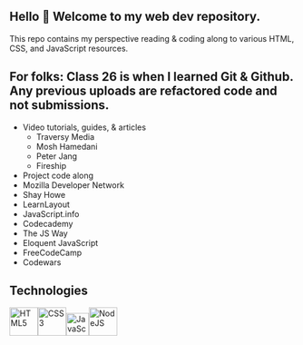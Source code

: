 ## Hello 👋 Welcome to my web dev repository. 
This repo contains my perspective reading & coding along to various HTML, CSS, and JavaScript resources.

## For folks: Class 26 is when I learned Git & Github. Any previous uploads are refactored code and not submissions.
 
* Video tutorials, guides, & articles
    * Traversy Media
    * Mosh Hamedani
    * Peter Jang
    * Fireship
* Project code along
* Mozilla Developer Network
* Shay Howe
* LearnLayout
* JavaScript.info
* Codecademy
* The JS Way
* Eloquent JavaScript
* FreeCodeCamp
* Codewars

## Technologies
<img src="https://profilinator.rishav.dev/skills-assets/html5-original-wordmark.svg" alt="HTML5" height="50" /><img src="https://profilinator.rishav.dev/skills-assets/css3-original-wordmark.svg" alt="CSS3" height="50" /><img src="https://profilinator.rishav.dev/skills-assets/javascript-original.svg" alt="JavaScript" height="40" /><img src="https://profilinator.rishav.dev/skills-assets/nodejs-original-wordmark.svg" alt="NodeJS" height="50" />
